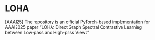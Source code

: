 # LOHA
[AAAI25] The repository is an official PyTorch-based implementation for AAAI2025 paper “LOHA: Direct Graph Spectral Contrastive Learning between Low-pass and High-pass Views”
